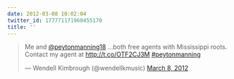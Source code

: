 ```yaml
---
date: 2012-03-08 10:02:04
twitter_id: 177771171960455170
title: ''
---
```


<blockquote class="twitter-tweet"><p lang="en" dir="ltr">Me and <a href="https://twitter.com/peytonmanning18?ref_src=twsrc%5Etfw">@peytonmanning18</a> ...both free agents with Mississippi roots.  Contact my agent at <a href="http://t.co/OTF2CJ3M">http://t.co/OTF2CJ3M</a> <a href="https://twitter.com/hashtag/peytonmanning?src=hash&amp;ref_src=twsrc%5Etfw">#peytonmanning</a></p>&mdash; Wendell Kimbrough (@wendellkmusic) <a href="https://twitter.com/wendellkmusic/status/177769836951248897?ref_src=twsrc%5Etfw">March 8, 2012</a></blockquote>
<script async src="https://platform.twitter.com/widgets.js" charset="utf-8"></script>
